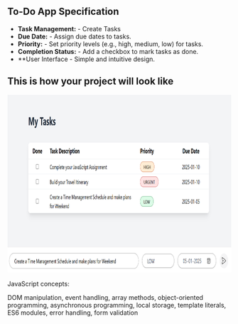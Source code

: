 ## To-Do App Specification

- **Task Management:**  - Create Tasks
- **Due Date:** - Assign due dates to tasks.
- **Priority:** - Set priority levels (e.g., high, medium, low) for tasks.
- **Completion Status:** - Add a checkbox to mark tasks as done.
- **User Interface - Simple and intuitive design.

## This is how your project will look like
<img src="image.png" alt="Demo Page" height="400">

JavaScript concepts:

DOM manipulation, event handling, array methods, object-oriented programming, asynchronous programming, local storage, template literals, ES6 modules, error handling, form validation

